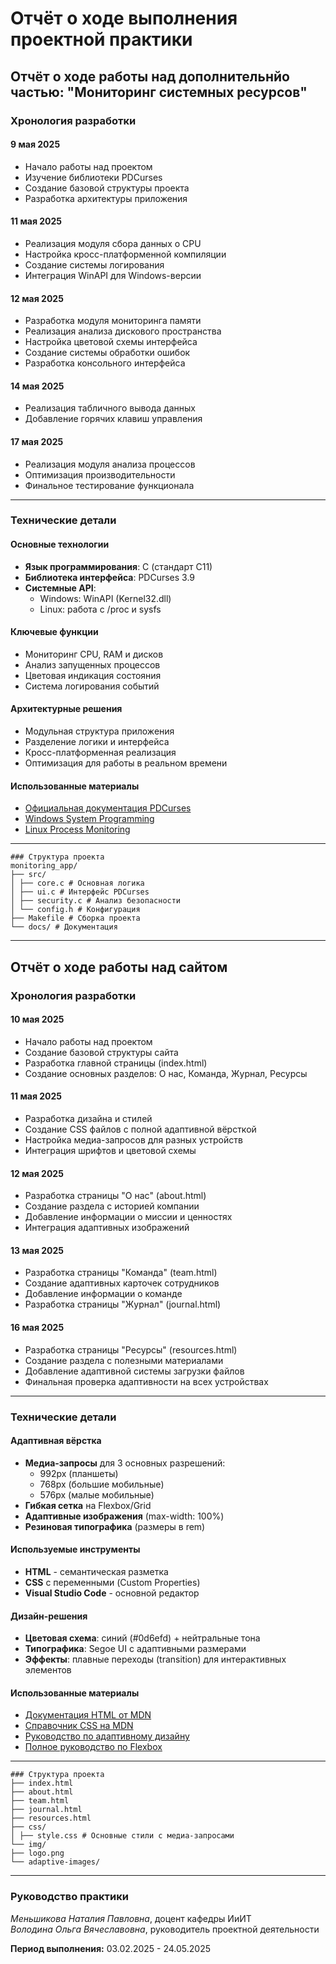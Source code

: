 # Отчёт о ходе выполнения проектной практики

## Отчёт о ходе работы над дополнительнйо частью: "Мониторинг системных ресурсов"

### Хронология разработки

#### 9 мая 2025
- Начало работы над проектом
- Изучение библиотеки PDCurses
- Создание базовой структуры проекта
- Разработка архитектуры приложения

#### 11 мая 2025
- Реализация модуля сбора данных о CPU
- Настройка кросс-платформенной компиляции
- Создание системы логирования
- Интеграция WinAPI для Windows-версии

#### 12 мая 2025
- Разработка модуля мониторинга памяти
- Реализация анализа дискового пространства
- Настройка цветовой схемы интерфейса
- Создание системы обработки ошибок
- Разработка консольного интерфейса

#### 14 мая 2025
- Реализация табличного вывода данных
- Добавление горячих клавиш управления

#### 17 мая 2025
- Реализация модуля анализа процессов
- Оптимизация производительности
- Финальное тестирование функционала

---

### Технические детали

#### Основные технологии
- **Язык программирования**: C (стандарт C11)
- **Библиотека интерфейса**: PDCurses 3.9
- **Системные API**:
  - Windows: WinAPI (Kernel32.dll)
  - Linux: работа с /proc и sysfs

#### Ключевые функции
- Мониторинг CPU, RAM и дисков
- Анализ запущенных процессов
- Цветовая индикация состояния
- Система логирования событий

#### Архитектурные решения
- Модульная структура приложения
- Разделение логики и интерфейса
- Кросс-платформенная реализация
- Оптимизация для работы в реальном времени

#### Использованные материалы
- [Официальная документация PDCurses](https://pdcurses.org/docs.html)
- [Windows System Programming](https://learn.microsoft.com/en-us/windows/win32/api/)
- [Linux Process Monitoring](https://www.kernel.org/doc/html/latest/filesystems/proc.html)

---
```
### Структура проекта
monitoring_app/
├── src/
│ ├── core.c # Основная логика
│ ├── ui.c # Интерфейс PDCurses
│ ├── security.c # Анализ безопасности
│ └── config.h # Конфигурация
├── Makefile # Сборка проекта
└── docs/ # Документация
```
---




## Отчёт о ходе работы над сайтом

### Хронология разработки

#### 10 мая 2025
- Начало работы над проектом
- Создание базовой структуры сайта
- Разработка главной страницы (index.html)
- Создание основных разделов: О нас, Команда, Журнал, Ресурсы

#### 11 мая 2025
- Разработка дизайна и стилей
- Создание CSS файлов с полной адаптивной вёрсткой
- Настройка медиа-запросов для разных устройств
- Интеграция шрифтов и цветовой схемы

#### 12 мая 2025
- Разработка страницы "О нас" (about.html)
- Создание раздела с историей компании
- Добавление информации о миссии и ценностях
- Интеграция адаптивных изображений

#### 13 мая 2025
- Разработка страницы "Команда" (team.html)
- Создание адаптивных карточек сотрудников
- Добавление информации о команде
- Разработка страницы "Журнал" (journal.html)

#### 16 мая 2025
- Разработка страницы "Ресурсы" (resources.html)
- Создание раздела с полезными материалами
- Добавление адаптивной системы загрузки файлов
- Финальная проверка адаптивности на всех устройствах

---

### Технические детали

#### Адаптивная вёрстка
- **Медиа-запросы** для 3 основных разрешений:
  - 992px (планшеты)
  - 768px (большие мобильные)
  - 576px (малые мобильные)
- **Гибкая сетка** на Flexbox/Grid
- **Адаптивные изображения** (max-width: 100%)
- **Резиновая типографика** (размеры в rem)

#### Используемые инструменты
- **HTML** - семантическая разметка
- **CSS** с переменными (Custom Properties)
- **Visual Studio Code** - основной редактор

#### Дизайн-решения
- **Цветовая схема**: синий (#0d6efd) + нейтральные тона
- **Типографика**: Segoe UI с адаптивными размерами
- **Эффекты**: плавные переходы (transition) для интерактивных элементов

#### Использованные материалы
- [Документация HTML от MDN](https://developer.mozilla.org/ru/docs/Web/HTML)
- [Справочник CSS на MDN](https://developer.mozilla.org/ru/docs/Web/CSS)
- [Руководство по адаптивному дизайну](https://web.dev/responsive-web-design-basics/)
- [Полное руководство по Flexbox](https://css-tricks.com/snippets/css/a-guide-to-flexbox/)

---
```
### Структура проекта
├── index.html
├── about.html
├── team.html
├── journal.html
├── resources.html
├── css/
│ ├── style.css # Основные стили с медиа-запросами
└── img/
├── logo.png
└── adaptive-images/

```
---

### Руководство практики
*Меньшикова Наталия Павловна*, доцент кафедры ИиИТ  
*Володина Ольга Вячеславовна*, руководитель проектной деятельности

**Период выполнения:** 03.02.2025 - 24.05.2025